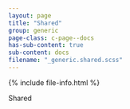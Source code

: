 ```yaml
---
layout: page
title: "Shared"
group: generic
page-class: c-page--docs
has-sub-content: true
sub-content: docs
filename: "_generic.shared.scss"
---
```


{% include file-info.html %}

Shared
